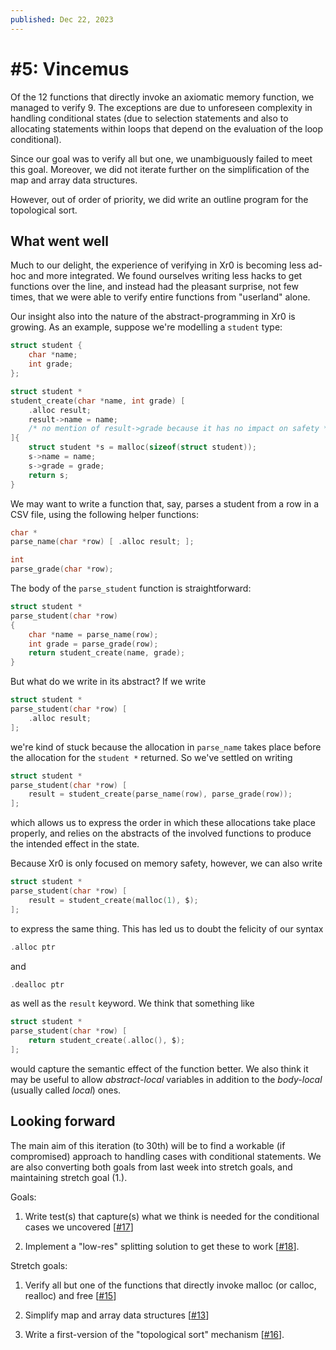 ```yaml
---
published: Dec 22, 2023
---
```


# #5: Vincemus

Of the 12 functions that directly invoke an axiomatic memory function, we
managed to verify 9. The exceptions are due to unforeseen complexity in handling
conditional states (due to selection statements and also to allocating
statements within loops that depend on the evaluation of the loop conditional).

Since our goal was to verify all but one, we unambiguously failed to meet this
goal. Moreover, we did not iterate further on the simplification of the map and
array data structures.

However, out of order of priority, we did write an outline program for the
topological sort.

## What went well

Much to our delight, the experience of verifying in Xr0 is becoming less ad-hoc
and more integrated. We found ourselves writing less hacks to get functions over
the line, and instead had the pleasant surprise, not few times, that we were
able to verify entire functions from "userland" alone.

Our insight also into the nature of the abstract-programming in Xr0 is growing.
As an example, suppose we're modelling a `student` type:

```C
struct student {
	char *name;
	int grade;
};

struct student *
student_create(char *name, int grade) [
	.alloc result;
	result->name = name;
	/* no mention of result->grade because it has no impact on safety */
]{
	struct student *s = malloc(sizeof(struct student));
	s->name = name;
	s->grade = grade;
	return s;
}
```

We may want to write a function that, say, parses a student from a row in a CSV
file, using the following helper functions:

```C
char *
parse_name(char *row) [ .alloc result; ];

int
parse_grade(char *row);
```

The body of the `parse_student` function is straightforward:

```C
struct student *
parse_student(char *row)
{
	char *name = parse_name(row);
	int grade = parse_grade(row);
	return student_create(name, grade);
}
```

But what do we write in its abstract? If we write

```C
struct student *
parse_student(char *row) [
	.alloc result;
];
```

we're kind of stuck because the allocation in `parse_name` takes place before
the allocation for the `student *` returned. So we've settled on writing

```C
struct student *
parse_student(char *row) [
	result = student_create(parse_name(row), parse_grade(row));
];
```

which allows us to express the order in which these allocations take place
properly, and relies on the abstracts of the involved functions to produce the
intended effect in the state.

Because Xr0 is only focused on memory safety, however, we can also write

```C
struct student *
parse_student(char *row) [
	result = student_create(malloc(1), $);
];
```

to express the same thing. This has led us to doubt the felicity of our syntax

```C
.alloc ptr
```

and

```C
.dealloc ptr
```

as well as the `result` keyword. We think that something like

```C
struct student *
parse_student(char *row) [
	return student_create(.alloc(), $);
];
```

would capture the semantic effect of the function better. We also think it may
be useful to allow _abstract-local_ variables in addition to the _body-local_
(usually called _local_) ones.

## Looking forward

The main aim of this iteration (to 30th) will be to find a workable (if
compromised) approach to handling cases with conditional statements. We are also
converting both goals from last week into stretch goals, and maintaining stretch
goal (1.).

Goals:

1. Write test(s) that capture(s) what we think is needed for the conditional
   cases we uncovered
   [[#17](https://todo.sr.ht/~lbnz/xr0/17)]

2. Implement a "low-res" splitting solution to get these to work
   [[#18](https://todo.sr.ht/~lbnz/xr0/18)].

Stretch goals:

1. Verify all but one of the functions that directly invoke malloc (or calloc,
   realloc) and free
   [[#15](https://todo.sr.ht/~lbnz/xr0/15)]

2. Simplify map and array data structures
   [[#13](https://todo.sr.ht/~lbnz/xr0/13)]

3. Write a first-version of the "topological sort" mechanism
   [[#16](https://todo.sr.ht/~lbnz/xr0/16)].
